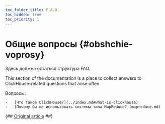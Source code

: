 ```yaml
---
toc_folder_title: F.A.Q.
toc_hidden: true
toc_priority: 1
---
```


# Общие вопросы {#obshchie-voprosy}

Здесь должна остаться структура FAQ.

This section of the documentation is a place to collect answers to ClickHouse-related questions that arise often.

Вопросы:

    -   [Что такое ClickHouse?](../index.md#what-is-clickhouse)
    -   [Почему бы не использовать системы типа MapReduce?](mapreduce.md)

{## [Original article](https://clickhouse.tech/docs/ru/faq) ##}


